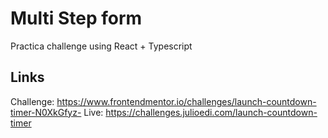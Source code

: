 # Multi Step form
Practica challenge using React + Typescript


## Links

Challenge: https://www.frontendmentor.io/challenges/launch-countdown-timer-N0XkGfyz-
Live: https://challenges.julioedi.com/launch-countdown-timer
